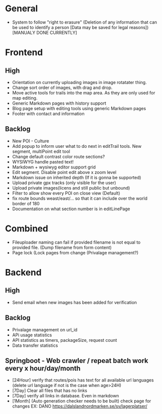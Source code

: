 # General
* System to follow "right to erasure" (Deletion of any information that can be used to identify a person [Data may be saved for legal reasons]) [MANUALY DONE CURRENTLY]

# Frontend

## High
* Orientation on currently uploading images in image rotatater thing.
* Change sort order of images, with drag and drop.
* Move active tools for trails into the map area. As they are only used for map editing.
* Generic Markdown pages with history support
* Blog page setup with editing tools using generic Markdown pages
* Footer with contact and information

## Backlog
* New POI - Culture
* Add popup to inform user what to do next in editTrail tools. New segment, multiPoint edit tool
* Change default contrast color route sections?
* WYSIWYG handle pasted text!
* Markdown + wysiwyg editor support grid
* Edit segment. Disable point edit above x zoom level
* Markdown issue on inherited depth (If it is gonna be supported)
* Upload private gpx tracks (only visible for the user)
* Upload private images(licens and still public but unbound)
* Filter to allow show every POI on close view (Default)
* fix route bounds weast/east/... so that it can include over the world border of 180
* Documentation on what section number is in editLinePage

# Combined
* Fileuploader naming can fail if provided filename is not equal to provided file. (Dump filename from form content)
* Page lock (Lock pages from change (Privalage management?)

# Backend

## High
* Send email when new images has been added for verification

## Backlog
* Privalage management on url_id
* APi usage statistics
* API statistics as timers, packageSize, request count
* Data transfer statistics


## Springboot - Web crawler / repeat batch work every x hour/day/month
* [24Hour]	verify that routes/pois has text for all available url languages (delete url language if not is the case when age>24H)
* [7Day]	Clear all files that has no links
* [7Day]	verify all links in database. Even in markdown
* [1Month]	(Auto generation checker needs to be built) check page for changes EX: DANO https://dalslandnordmarken.se/sv/lagerplatser/
